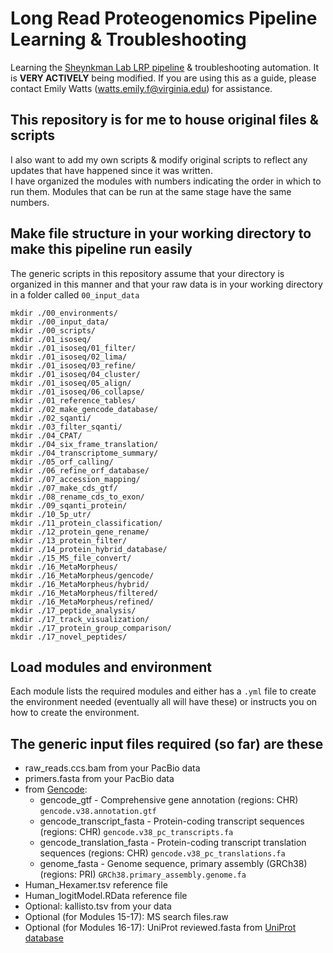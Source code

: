 # Long Read Proteogenomics Pipeline Learning & Troubleshooting
Learning the [Sheynkman Lab LRP pipeline](https://github.com/sheynkman-lab/Long-Read-Proteogenomics) &amp; troubleshooting automation. It is **VERY ACTIVELY** being modified. If you are using this as a guide, please contact Emily Watts (watts.emily.f@virginia.edu) for assistance.  

## This repository is for me to house original files & scripts
I also want to add my own scripts & modify original scripts to reflect any updates that have happened since it was written. <br />
I have organized the modules with numbers indicating the order in which to run them. Modules that can be run at the same stage have the same numbers.

## Make file structure in your working directory to make this pipeline run easily 
The generic scripts in this repository assume that your directory is organized in this manner and that your raw data is in your working directory in a folder called `00_input_data`
```
mkdir ./00_environments/
mkdir ./00_input_data/
mkdir ./00_scripts/
mkdir ./01_isoseq/
mkdir ./01_isoseq/01_filter/
mkdir ./01_isoseq/02_lima/
mkdir ./01_isoseq/03_refine/
mkdir ./01_isoseq/04_cluster/
mkdir ./01_isoseq/05_align/
mkdir ./01_isoseq/06_collapse/
mkdir ./01_reference_tables/
mkdir ./02_make_gencode_database/
mkdir ./02_sqanti/
mkdir ./03_filter_sqanti/
mkdir ./04_CPAT/
mkdir ./04_six_frame_translation/
mkdir ./04_transcriptome_summary/
mkdir ./05_orf_calling/
mkdir ./06_refine_orf_database/
mkdir ./07_accession_mapping/
mkdir ./07_make_cds_gtf/
mkdir ./08_rename_cds_to_exon/
mkdir ./09_sqanti_protein/
mkdir ./10_5p_utr/
mkdir ./11_protein_classification/
mkdir ./12_protein_gene_rename/
mkdir ./13_protein_filter/
mkdir ./14_protein_hybrid_database/
mkdir ./15_MS_file_convert/
mkdir ./16_MetaMorpheus/
mkdir ./16_MetaMorpheus/gencode/
mkdir ./16_MetaMorpheus/hybrid/
mkdir ./16_MetaMorpheus/filtered/
mkdir ./16_MetaMorpheus/refined/
mkdir ./17_peptide_analysis/
mkdir ./17_track_visualization/
mkdir ./17_protein_group_comparison/
mkdir ./17_novel_peptides/
```

## Load modules and environment
Each module lists the required modules and either has a `.yml` file to create the environment needed (eventually all will have these) or instructs you on how to create the environment.

## The generic input files required (so far) are these <br />
- raw_reads.ccs.bam from your PacBio data <br /> 
- primers.fasta from your PacBio data <br />
- from [Gencode](https://www.gencodegenes.org/):
  - gencode_gtf - Comprehensive gene annotation (regions: CHR) `gencode.v38.annotation.gtf` <br />
  - gencode_transcript_fasta - Protein-coding transcript sequences (regions: CHR) `gencode.v38_pc_transcripts.fa` <br />
  - gencode_translation_fasta - Protein-coding transcript translation sequences (regions: CHR) `gencode.v38_pc_translations.fa` <br />
  - genome_fasta - Genome sequence, primary assembly (GRCh38) (regions: PRI) `GRCh38.primary_assembly.genome.fa` <br />
- Human_Hexamer.tsv reference file <br />
- Human_logitModel.RData reference file <br />
- Optional: kallisto.tsv from your data <br />
- Optional (for Modules 15-17): MS search files.raw <br />
- Optional (for Modules 16-17): UniProt reviewed.fasta from [UniProt database](https://www.uniprot.org/help/downloads) <br />
